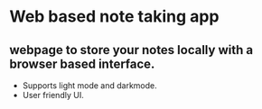# Web based note taking app

## webpage to store your notes locally with a browser based interface.

* Supports light mode and darkmode.
* User friendly UI.
